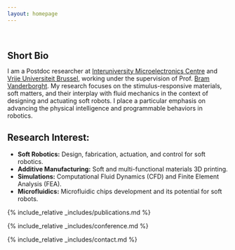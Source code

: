 ```yaml
---
layout: homepage
---
```


<h1 id="about-me"></h1>

<h2 style="margin: 60px 0px 10px;">Short Bio</h2>

I am a Postdoc researcher at [Interuniversity Microelectronics Centre](https://www.imec-int.com/en) and [Vrije Universiteit Brussel](https://www.vub.be/en), working under the supervision of Prof. [Bram Vanderborght](http://mech.vub.ac.be/multibody/members/bram.htm). My research focuses on the stimulus-responsive materials, soft matters, and their interplay with fluid mechanics in the context of designing and actuating soft robots. I place a particular emphasis on advancing the physical intelligence and programmable behaviors in robotics.
## Research Interest:
- **Soft Robotics:** Design, fabrication, actuation, and control for soft robotics.
- **Additive Manufacturing:** Soft and multi-functional materials 3D printing.
- **Simulations:** Computational Fluid Dynamics (CFD) and Finite Element Analysis (FEA).
- **Microfluidics:** Microfluidic chips development and its potential for soft robots.

{% include_relative _includes/publications.md %}

{% include_relative _includes/conference.md %}

{% include_relative _includes/contact.md %}
<!-- <strong style="color:#e74d3c; font-weight:600"><strong style="color:#e74d3c; font-weight:600">I am currently on the 2024-2025 academic job market, looking for faculty positions related to Soft robotics, Mechanical Engineering, Fluid Mechanics, and Stimulus-responsive materials. Please feel free to contact me if you are interested. I am also happy to give talks on my research in related seminars.</strong></strong> -->


<!-- 
{% include_relative _includes/projects.md %}

{% include_relative _includes/publications.md %}

{% include_relative _includes/teaching.md %}

{% include_relative _includes/talks.md %}

{% include_relative _includes/services.md %}

{% include_relative _includes/news.md %}
 -->
